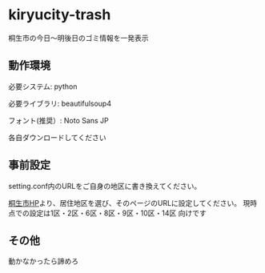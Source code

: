 # kiryucity-trash
桐生市の今日～明後日のゴミ情報を一発表示

## 動作環境
必要システム:   python

必要ライブラリ: beautifulsoup4

フォント(推奨）: Noto Sans JP

各自ダウンロードしてください

## 事前設定
setting.conf内のURLをご自身の地区に書き換えてください。

[桐生市HP](https://www.city.kiryu.lg.jp/kurashi/kankyo/gomi/calender/index.html)より、居住地区を選び、そのページのURLに設定してください。
現時点での設定は1区・2区・6区・8区・9区・10区・14区 向けです

## その他
動かなかったら諦めろ
